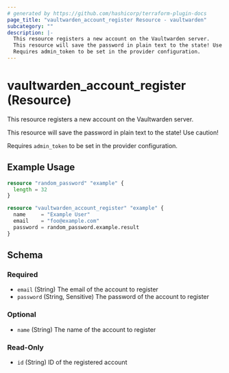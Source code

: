 ```yaml
---
# generated by https://github.com/hashicorp/terraform-plugin-docs
page_title: "vaultwarden_account_register Resource - vaultwarden"
subcategory: ""
description: |-
  This resource registers a new account on the Vaultwarden server.
  This resource will save the password in plain text to the state! Use caution!
  Requires admin_token to be set in the provider configuration.
---
```


# vaultwarden_account_register (Resource)

This resource registers a new account on the Vaultwarden server.

This resource will save the password in plain text to the state! Use caution!

Requires `admin_token` to be set in the provider configuration.

## Example Usage

```terraform
resource "random_password" "example" {
  length = 32
}

resource "vaultwarden_account_register" "example" {
  name     = "Example User"
  email    = "foo@example.com"
  password = random_password.example.result
}
```

<!-- schema generated by tfplugindocs -->
## Schema

### Required

- `email` (String) The email of the account to register
- `password` (String, Sensitive) The password of the account to register

### Optional

- `name` (String) The name of the account to register

### Read-Only

- `id` (String) ID of the registered account
